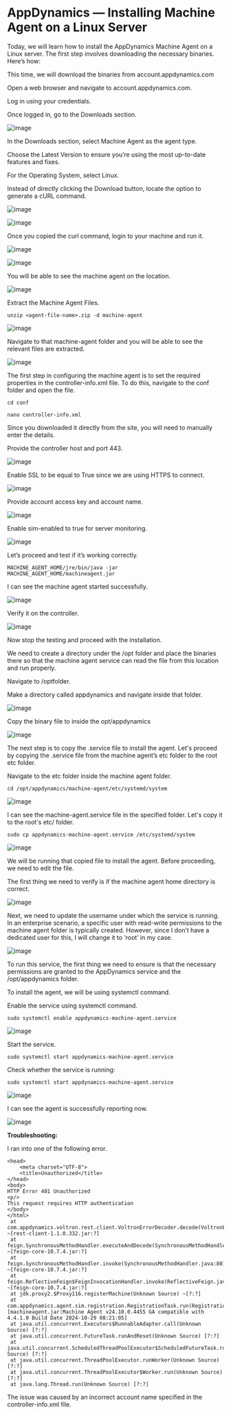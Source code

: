 
# AppDynamics — Installing Machine Agent on a Linux Server

Today, we will learn how to install the AppDynamics Machine Agent on a Linux server. The first step involves downloading the necessary binaries. Here’s how:

This time, we will download the binaries from account.appdynamics.com

Open a web browser and navigate to account.appdynamics.com.

Log in using your credentials.

Once logged in, go to the Downloads section.

![image](https://github.com/user-attachments/assets/427d11d8-94d4-4bba-8d21-164d6771932b)

In the Downloads section, select Machine Agent as the agent type.

Choose the Latest Version to ensure you’re using the most up-to-date features and fixes.

For the Operating System, select Linux.

Instead of directly clicking the Download button, locate the option to generate a cURL command.

![image](https://github.com/user-attachments/assets/dec3b7f5-a7cb-47ad-938d-4fde1c37619e)

![image](https://github.com/user-attachments/assets/15c498a7-4a5a-4e15-9d4c-3a862f2747c5)

Once you copied the curl command, login to your machine and run it.

![image](https://github.com/user-attachments/assets/f32838a4-1191-4440-a87f-786759f6a522)

![image](https://github.com/user-attachments/assets/f510fc2f-020c-4bb7-a606-7695c9730c90)

You will be able to see the machine agent on the location.

![image](https://github.com/user-attachments/assets/a9955662-1b73-4bc8-bb96-aa31e40413d1)

Extract the Machine Agent Files.

```
unzip <agent-file-name>.zip -d machine-agent
```

![image](https://github.com/user-attachments/assets/89deb9dd-a92d-4eed-af81-16904873a3cf)

Navigate to that machine-agent folder and you will be able to see the relevant files are extracted.

![image](https://github.com/user-attachments/assets/744df607-6501-48fb-beca-436f524b0ee5)

The first step in configuring the machine agent is to set the required properties in the controller-info.xml file. To do this, navigate to the conf folder and open the file.

```
cd conf
```

```
nano controller-info.xml
```

Since you downloaded it directly from the site, you will need to manually enter the details.

Provide the controller host and port 443.

![image](https://github.com/user-attachments/assets/65d66451-8e70-4e96-b1a0-d3b8396d3a39)

Enable SSL to be equal to True since we are using HTTPS to connect.

![image](https://github.com/user-attachments/assets/5b2523a0-863b-4889-b7f0-1eff003b188b)

Provide account access key and account name.

![image](https://github.com/user-attachments/assets/731d5518-d8fe-4b32-aaf8-97e23c79dfa7)

Enable sim-enabled to true for server monitoring.

![image](https://github.com/user-attachments/assets/4314bac3-5b5c-4950-9602-5f279cf85089)

Let’s proceed and test if it’s working correctly.

```
MACHINE_AGENT_HOME/jre/bin/java -jar MACHINE_AGENT_HOME/machineagent.jar
```

I can see the machine agent started successfully.

![image](https://github.com/user-attachments/assets/057821f3-e04c-4b1a-98c2-2ef14e11e4aa)

Verify it on the controller.

![image](https://github.com/user-attachments/assets/9a5f5129-637e-4bd7-ad12-6993c6a558a5)

Now stop the testing and proceed with the installation.

We need to create a directory under the /opt folder and place the binaries there so that the machine agent service can read the file from this location and run properly.

Navigate to /optfolder.

Make a directory called appdynamics and navigate inside that folder.

![image](https://github.com/user-attachments/assets/727f6d51-dc19-4ff2-ad72-37ed006aa89b)

Copy the binary file to inside the opt/appdynamics

![image](https://github.com/user-attachments/assets/00787d17-2692-43dd-a17b-527093bee7e7)

The next step is to copy the .service file to install the agent. Let's proceed by copying the .service file from the machine agent’s etc folder to the root etc folder.

Navigate to the etc folder inside the machine agent folder.

```
cd /opt/appdynamics/machine-agent/etc/systemd/system
```

![image](https://github.com/user-attachments/assets/8f41d264-232e-4112-950b-19e21d341c50)

I can see the machine-agent.service file in the specified folder. Let's copy it to the root's etc/ folder.

```
sudo cp appdynamics-machine-agent.service /etc/systemd/system
```

![image](https://github.com/user-attachments/assets/e2db3069-8aa0-4dcb-83a7-2f0755a439c2)

We will be running that copied file to install the agent. Before proceeding, we need to edit the file.

The first thing we need to verify is if the machine agent home directory is correct.

![image](https://github.com/user-attachments/assets/ee156917-f3c0-4e7a-80eb-280610f1c348)

Next, we need to update the username under which the service is running. In an enterprise scenario, a specific user with read-write permissions to the machine agent folder is typically created. However, since I don’t have a dedicated user for this, I will change it to ‘root’ in my case.

![image](https://github.com/user-attachments/assets/15d4afc1-4a1e-4b7f-85b6-e7fb1e8ef199)

To run this service, the first thing we need to ensure is that the necessary permissions are granted to the AppDynamics service and the /opt/appdynamics folder.

To install the agent, we will be using systemctl command.

Enable the service using systemctl command.

```
sudo systemctl enable appdynamics-machine-agent.service
```

![image](https://github.com/user-attachments/assets/92be6df7-0ee0-4097-bca5-117b9f21be0c)

Start the service.

```
sudo systemctl start appdynamics-machine-agent.service
```

Check whether the service is running:

```
sudo systemctl start appdynamics-machine-agent.service
```

![image](https://github.com/user-attachments/assets/27cf1cab-f99b-42c5-b632-979453b465ee)

I can see the agent is successfully reporting now.

![image](https://github.com/user-attachments/assets/7cd75238-2f38-4d29-a8db-8c7511120cd9)


<l><b>Troubleshooting:</b></l>

I ran into one of the following error.

```
<head>
    <meta charset="UTF-8">
    <title>Unauthorized</title>
</head>
<body>
HTTP Error 401 Unauthorized
<p/>
This request requires HTTP authentication
</body>
</html>
 at com.appdynamics.voltron.rest.client.VoltronErrorDecoder.decode(VoltronErrorDecoder.java:62) ~[rest-client-1.1.0.332.jar:?]
 at feign.SynchronousMethodHandler.executeAndDecode(SynchronousMethodHandler.java:156) ~[feign-core-10.7.4.jar:?]
 at feign.SynchronousMethodHandler.invoke(SynchronousMethodHandler.java:80) ~[feign-core-10.7.4.jar:?]
 at feign.ReflectiveFeign$FeignInvocationHandler.invoke(ReflectiveFeign.java:100) ~[feign-core-10.7.4.jar:?]
 at jdk.proxy2.$Proxy116.registerMachine(Unknown Source) ~[?:?]
 at com.appdynamics.agent.sim.registration.RegistrationTask.run(RegistrationTask.java:195) [machineagent.jar:Machine Agent v24.10.0.4455 GA compatible with 4.4.1.0 Build Date 2024-10-29 08:21:05]
 at java.util.concurrent.Executors$RunnableAdapter.call(Unknown Source) [?:?]
 at java.util.concurrent.FutureTask.runAndReset(Unknown Source) [?:?]
 at java.util.concurrent.ScheduledThreadPoolExecutor$ScheduledFutureTask.run(Unknown Source) [?:?]
 at java.util.concurrent.ThreadPoolExecutor.runWorker(Unknown Source) [?:?]
 at java.util.concurrent.ThreadPoolExecutor$Worker.run(Unknown Source) [?:?]
 at java.lang.Thread.run(Unknown Source) [?:?]
```

The issue was caused by an incorrect account name specified in the controller-info.xml file.









